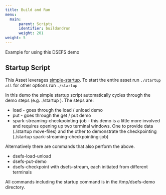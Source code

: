 ```yaml
---
title: Build and Run
menu:
  main:
      parent: Scripts
      identifier: buildandrun
      weight: 201
weight: 5
---
```


Example for using this DSEFS demo

## Startup Script

This Asset leverages
[simple-startup](https://github.com/jshook/simple-startup). To start the entire
asset run `./startup all` for other options run `./startup`

In this demo the simple startup script automatically cycles through the demo steps (e.g. ./startup <step>). The steps are:

- load - goes through the load / unload demo
- put - goes through the get / put demo
- spark-streaming-checkpointing-job - this demo is a little more involved and requires opening up two terminal windows. One to provide data (./startup move-files) and the other to demonstrate the checkpointing (./startup spark-streaming-checkpointing-job)

Alternatively there are commands that also perform the above.

- dsefs-load-unload 
- dsefs-put-demo
- dsefs-checkpoint with dsefs-stream, each initiated from different terminals

All commands including the startup command is in the /tmp/dsefs-demo directory.
